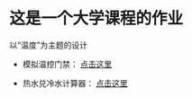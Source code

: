 # 这是一个大学课程的作业

以“温度”为主题的设计

* 模拟温控门禁： [点击这里](https://16jdzhang.github.io/zhenghesiwei/menjin.html)

* 热水兑冷水计算器： [点击这里](https://16jdzhang.github.io/zhenghesiwei/jisuanqi.html)
